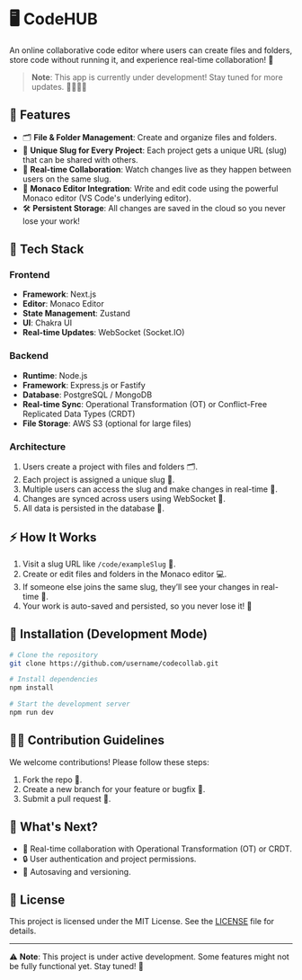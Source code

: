 
# 🖥️ CodeHUB

An online collaborative code editor where users can create files and folders, store code without running it, and experience real-time collaboration! 🚀

> **Note**: This app is currently under development! Stay tuned for more updates. 👨‍💻👩‍💻

## 🌟 Features

- 🗂️ **File & Folder Management**: Create and organize files and folders.
- 🔗 **Unique Slug for Every Project**: Each project gets a unique URL (slug) that can be shared with others.
- 👥 **Real-time Collaboration**: Watch changes live as they happen between users on the same slug.
- 📝 **Monaco Editor Integration**: Write and edit code using the powerful Monaco editor (VS Code's underlying editor).
- 🛠️ **Persistent Storage**: All changes are saved in the cloud so you never lose your work!

## 🚀 Tech Stack

### Frontend
- **Framework**: Next.js
- **Editor**: Monaco Editor
- **State Management**: Zustand
- **UI**: Chakra UI
- **Real-time Updates**: WebSocket (Socket.IO)

### Backend
- **Runtime**: Node.js
- **Framework**: Express.js or Fastify
- **Database**: PostgreSQL / MongoDB
- **Real-time Sync**: Operational Transformation (OT) or Conflict-Free Replicated Data Types (CRDT)
- **File Storage**: AWS S3 (optional for large files)

### Architecture
1. Users create a project with files and folders 🗂️.
2. Each project is assigned a unique slug 🔗.
3. Multiple users can access the slug and make changes in real-time 📝.
4. Changes are synced across users using WebSocket 🚦.
5. All data is persisted in the database 📂.

## ⚡ How It Works

1. Visit a slug URL like `/code/exampleSlug` 🔗.
2. Create or edit files and folders in the Monaco editor 💻.
3. If someone else joins the same slug, they’ll see your changes in real-time 🔄.
4. Your work is auto-saved and persisted, so you never lose it! 💾

## 🔧 Installation (Development Mode)

```bash
# Clone the repository
git clone https://github.com/username/codecollab.git

# Install dependencies
npm install

# Start the development server
npm run dev
```

## 👨‍💻 Contribution Guidelines

We welcome contributions! Please follow these steps:

1. Fork the repo 🍴.
2. Create a new branch for your feature or bugfix 🌿.
3. Submit a pull request 🔄.

## 📅 What's Next?

- 🚧 Real-time collaboration with Operational Transformation (OT) or CRDT.
- 🔒 User authentication and project permissions.
- 💾 Autosaving and versioning.

## 📝 License

This project is licensed under the MIT License. See the [LICENSE](LICENSE) file for details.

---

⚠️ **Note**: This project is under active development. Some features might not be fully functional yet. Stay tuned! 🌱
